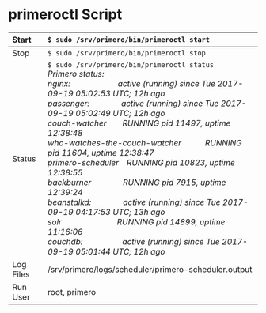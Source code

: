 # primeroctl Script


| Start | `$ sudo /srv/primero/bin/primeroctl start` |
| :--- | :--- |
| Stop | `$ sudo /srv/primero/bin/primeroctl stop` |
| Status | `$ sudo /srv/primero/bin/primeroctl status`<br>*Primero status:*<br>*nginx:&emsp;&emsp;&emsp;&emsp;&emsp;&emsp;active (running) since Tue 2017-09-19 05:02:53 UTC; 12h ago*<br>*passenger:&emsp;&emsp;&emsp;&emsp;active (running) since Tue 2017-09-19 05:02:49 UTC; 12h ago*<br>*couch-watcher&emsp;&emsp;RUNNING   pid 11497, uptime 12:38:48*<br>*who-watches-the-couch-watcher&emsp;&emsp;&emsp;RUNNING   pid 11604, uptime 12:38:47*<br>*primero-scheduler&emsp;RUNNING   pid 10823, uptime 12:38:55*<br>*backburner&emsp;&emsp;&emsp;&emsp;RUNNING   pid 7915, uptime 12:39:24*<br>*beanstalkd:&emsp;&emsp;&emsp;&emsp;active (running) since Tue 2017-09-19 04:17:53 UTC; 13h ago*<br>*solr&emsp;&emsp;&emsp;&emsp;&emsp;&emsp;&emsp;RUNNING   pid 14899, uptime 11:16:06*<br>*couchdb:&emsp;&emsp;&emsp;&emsp;&emsp;active (running) since Tue 2017-09-19 05:01:44 UTC; 12h ago*|
| Log Files | /srv/primero/logs/scheduler/primero-scheduler.output |
| Run User | root, primero |

